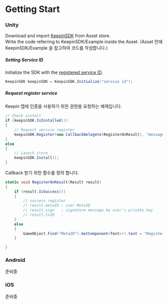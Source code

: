 # Getting Start

### Unity
Download and import [KeepinSDK](http://u3d.as/1zHk) from Asset store.  
Write the code referring to KeepinSDK/Example inside the Asset.  (Asset 안에 KeepinSDK/Example 을 참고하여 코드를 작성합니다.)  
  
##### Setting Service ID
Initialize the SDK with the [registered service ID](service_registry.md).  
```C#
KeepinSDK keepinSDK = KeepinSDK.Initialize("service id");
```
##### Request register service
Keepin 앱에 인증을 사용하기 위한 권한을 요청하는 예제입니다.  
```C#
// Check install
if (keepinSDK.IsInstalled())
{
    // Request service register
    keepinSDK.Register(new CallbackDelegete(RegisterOnResult), "message");
}
else
{
    // Launch store
    keepinSDK.Install();
}
```
Callback 받기 위한 함수를 정의 합니다.
```C#
static void RegisterOnResult(Result result)
{
    if (result.IsSuccess())
    {
        // success register
        // result.metaID : user MetaID
        // result.sign   : signature message by user's private key
        // result.txID   : 
    }
    else
    {
        GameObject.Find("MetaID").GetComponent<Text>().text = "Register\nError=" + ((ErrorCode)result.code).ToString();
    }

}
```

### Android
준비중

### iOS
준비중

